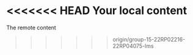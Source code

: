<<<<<<< HEAD
Your local content
=======
The remote content
>>>>>>> origin/group-15-22RP02216-22RP04075-lms
